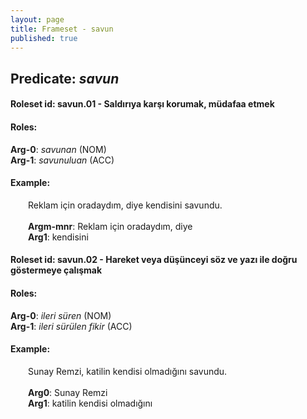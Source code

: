 ```yaml
---
layout: page
title: Frameset - savun
published: true
---
```

<h2>Predicate: <i>savun</i></h2>
<h4>Roleset id: savun.01 - Saldırıya karşı korumak, müdafaa etmek<br>
<h4>Roles:</h4>
<b>Arg-0</b>: <i>savunan</i>  (NOM) <br>
<b>Arg-1</b>: <i>savunuluan</i>  (ACC) <br>
<h4>Example:</h4>
&emsp;&emsp;Reklam için oradaydım, diye kendisini savundu.<br><br>
&emsp;&emsp;<b>Argm-mnr</b>:  Reklam için oradaydım, diye<br>
&emsp;&emsp;<b>Arg1</b>:  kendisini<br>

<h4>Roleset id: savun.02 - Hareket veya düşünceyi söz ve yazı ile doğru göstermeye çalışmak<br>
<h4>Roles:</h4>
<b>Arg-0</b>: <i>ileri süren</i>  (NOM) <br>
<b>Arg-1</b>: <i>ileri sürülen fikir</i>  (ACC) <br>
<h4>Example:</h4>
&emsp;&emsp;Sunay Remzi, katilin kendisi olmadığını savundu.<br><br>
&emsp;&emsp;<b>Arg0</b>:  Sunay Remzi<br>
&emsp;&emsp;<b>Arg1</b>:  katilin kendisi olmadığını<br>

